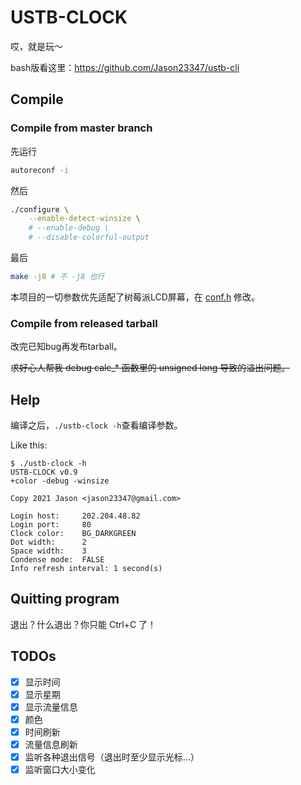 # USTB-CLOCK

哎，就是玩～

bash版看这里：https://github.com/Jason23347/ustb-cli

## Compile
### Compile from master branch
先运行
```sh
autoreconf -i
```
然后
```sh
./configure \
    --enable-detect-winsize \
    # --enable-debug \
    # --disable-colorful-output
```
最后
```sh
make -j8 # 不 -j8 也行
```

本项目的一切参数优先适配了树莓派LCD屏幕，在 [conf.h](./src/conf.h) 修改。
### Compile from released tarball
改完已知bug再发布tarball。

~~求好心人帮我 debug calc_* 函数里的 unsigned long 导致的溢出问题。~~

## Help
编译之后，`./ustb-clock -h`查看编译参数。

Like this:
```
$ ./ustb-clock -h
USTB-CLOCK v0.9
+color -debug -winsize

Copy 2021 Jason <jason23347@gmail.com>

Login host:     202.204.48.82
Login port:     80
Clock color:    BG_DARKGREEN
Dot width:      2
Space width:    3
Condense mode:  FALSE
Info refresh interval: 1 second(s)
```

## Quitting program
退出？什么退出？你只能 Ctrl+C 了！
## TODOs

- [x] 显示时间
- [x] 显示星期
- [x] 显示流量信息
- [x] 颜色
- [x] 时间刷新
- [x] 流量信息刷新
- [x] 监听各种退出信号（退出时至少显示光标...）
- [x] 监听窗口大小变化
